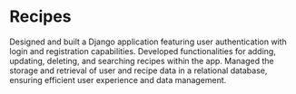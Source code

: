 # Recipes
Designed and built a Django application featuring user authentication with login and registration capabilities. Developed functionalities for adding, updating, deleting, and searching recipes within the app. Managed the storage and retrieval of user and recipe data in a relational database, ensuring efficient user experience and data management.
